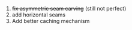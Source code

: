 1. <s>fix asymmetric seam carving</s> (still not perfect)
2. add horizontal seams
3. Add better caching mechanism
